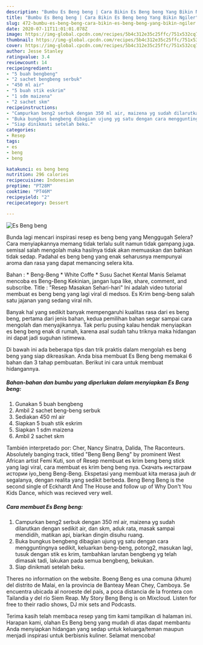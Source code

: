 ```yaml
---
description: "Bumbu Es Beng beng | Cara Bikin Es Beng beng Yang Bikin Ngiler"
title: "Bumbu Es Beng beng | Cara Bikin Es Beng beng Yang Bikin Ngiler"
slug: 472-bumbu-es-beng-beng-cara-bikin-es-beng-beng-yang-bikin-ngiler
date: 2020-07-11T11:01:01.078Z
image: https://img-global.cpcdn.com/recipes/5b4c312e35c25ffc/751x532cq70/es-beng-beng-foto-resep-utama.jpg
thumbnail: https://img-global.cpcdn.com/recipes/5b4c312e35c25ffc/751x532cq70/es-beng-beng-foto-resep-utama.jpg
cover: https://img-global.cpcdn.com/recipes/5b4c312e35c25ffc/751x532cq70/es-beng-beng-foto-resep-utama.jpg
author: Jesse Stanley
ratingvalue: 3.4
reviewcount: 14
recipeingredient:
- "5 buah bengbeng"
- "2 sachet bengbeng serbuk"
- "450 ml air"
- "5 buah stik eskrim"
- "1 sdm maizena"
- "2 sachet skm"
recipeinstructions:
- "Campurkan beng2 serbuk dengan 350 ml air, maizena yg sudah dilarutkan dengan sedikit air, dan skm, aduk rata, masak sampai mendidih, matikan api, biarkan dingin disuhu ruang."
- "Buka bungkus bengbeng dibagian ujung yg satu dengan cara mengguntingnya sedikit, keluarkan beng-beng, potong2, masukan lagi, tusuk dengan stik es krim, tambahkan larutan bengbeng yg telah dimasak tadi, lakukan pada semua bengbeng, bekukan."
- "Siap dinikmati setelah beku."
categories:
- Resep
tags:
- es
- beng
- beng

katakunci: es beng beng 
nutrition: 296 calories
recipecuisine: Indonesian
preptime: "PT28M"
cooktime: "PT46M"
recipeyield: "2"
recipecategory: Dessert

---
```



![Es Beng beng](https://img-global.cpcdn.com/recipes/5b4c312e35c25ffc/751x532cq70/es-beng-beng-foto-resep-utama.jpg)

Bunda lagi mencari inspirasi resep es beng beng yang Menggugah Selera? Cara menyiapkannya memang tidak terlalu sulit namun tidak gampang juga. semisal salah mengolah maka hasilnya tidak akan memuaskan dan bahkan tidak sedap. Padahal es beng beng yang enak seharusnya mempunyai aroma dan rasa yang dapat memancing selera kita.

Bahan : * Beng-Beng * White Coffe * Susu Sachet Kental Manis Selamat mencoba es Beng-Beng Kekinian, jangan lupa like, share, comment, and subscribe. Title : &#34;Resep Masakan Sehari-hari&#34; Ini adalah video tutorial membuat es beng beng yang lagi viral di medsos. Es Krim beng-beng salah satu jajanan yang sedang viral nih.

Banyak hal yang sedikit banyak mempengaruhi kualitas rasa dari es beng beng, pertama dari jenis bahan, kedua pemilihan bahan segar sampai cara mengolah dan menyajikannya. Tak perlu pusing kalau hendak menyiapkan es beng beng enak di rumah, karena asal sudah tahu triknya maka hidangan ini dapat jadi suguhan istimewa.


Di bawah ini ada beberapa tips dan trik praktis dalam mengolah es beng beng yang siap dikreasikan. Anda bisa membuat Es Beng beng memakai 6 bahan dan 3 tahap pembuatan. Berikut ini cara untuk membuat hidangannya.

<!--inarticleads1-->

##### Bahan-bahan dan bumbu yang diperlukan dalam menyiapkan Es Beng beng:

1. Gunakan 5 buah bengbeng
1. Ambil 2 sachet beng-beng serbuk
1. Sediakan 450 ml air
1. Siapkan 5 buah stik eskrim
1. Siapkan 1 sdm maizena
1. Ambil 2 sachet skm


También interpretado por: Cher, Nancy Sinatra, Dalida, The Raconteurs. Absolutely banging track, titled &#34;Beng Beng Beng&#34; by prominent West African artist Femi Kuti, son of Resep membuat es krim beng beng stick yang lagi viral, cara membuat es krim beng beng nya. Скачать инстаграм истории iyo_beng Beng-Beng. Ekspetasi yang membuat kita merasa jauh dr segalanya, dengan realita yang sedikit berbeda. Beng Beng Beng is the second single of Eckhardt And The House and follow up of Why Don&#39;t You Kids Dance, which was recieved very well. 

<!--inarticleads2-->

##### Cara membuat Es Beng beng:

1. Campurkan beng2 serbuk dengan 350 ml air, maizena yg sudah dilarutkan dengan sedikit air, dan skm, aduk rata, masak sampai mendidih, matikan api, biarkan dingin disuhu ruang.
1. Buka bungkus bengbeng dibagian ujung yg satu dengan cara mengguntingnya sedikit, keluarkan beng-beng, potong2, masukan lagi, tusuk dengan stik es krim, tambahkan larutan bengbeng yg telah dimasak tadi, lakukan pada semua bengbeng, bekukan.
1. Siap dinikmati setelah beku.


Theres no information on the website. Boeng Beng es una comuna (khum) del distrito de Malai, en la provincia de Banteay Mean Chey, Camboya. Se encuentra ubicada al noroeste del país, a poca distancia de la frontera con Tailandia y del río Siem Reap. My Story Beng Beng is on Mixcloud. Listen for free to their radio shows, DJ mix sets and Podcasts. 

Terima kasih telah membaca resep yang tim kami tampilkan di halaman ini. Harapan kami, olahan Es Beng beng yang mudah di atas dapat membantu Anda menyiapkan hidangan yang sedap untuk keluarga/teman maupun menjadi inspirasi untuk berbisnis kuliner. Selamat mencoba!
